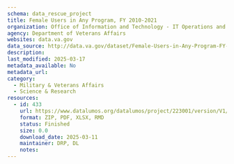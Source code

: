 ```yaml
---
schema: data_rescue_project 
title: Female Users in Any Program, FY 2010-2021
organization: Office of Information and Technology - IT Operations and Services (ITOPS)
agency: Department of Veterans Affairs
websites: data.va.gov
data_source: http://data.va.gov/dataset/Female-Users-in-Any-Program-FY-2010-2021/cktx-7xci
description: 
last_modified: 2025-03-17
metadata_available: No
metadata_url: 
category:
  - Military & Veterans Affairs 
  - Science & Research 
resources:
  - id: 433
    url: https://www.datalumos.org/datalumos/project/223001/version/V1/view
    format: ZIP, PDF, XLSX, RMD
    status: Finished
    size: 0.0
    download_date: 2025-03-11
    maintainer: DRP, DL
    notes: 
---
```

